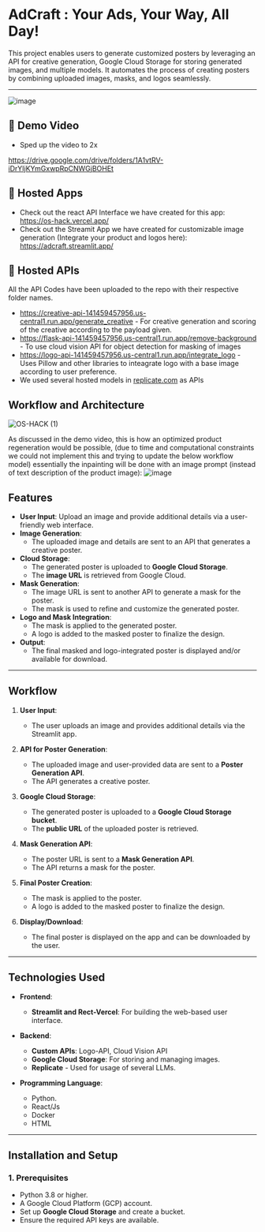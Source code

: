 # **AdCraft : Your Ads, Your Way, All Day!**

This project enables users to generate customized posters by leveraging an API for creative generation, Google Cloud Storage for storing generated images, and multiple models. It automates the process of creating posters by combining uploaded images, masks, and logos seamlessly.

---
![image](https://github.com/user-attachments/assets/fa764a1f-22b6-4646-862d-03cb9982f7ea)


## 🔗 Demo Video
- Sped up the video to 2x

https://drive.google.com/drive/folders/1A1vtRV-iDrYIjKYmGxwpRpCNWGjBOHEt
## 🔗 Hosted Apps

- Check out the react API Interface we have created for this app: https://os-hack.vercel.app/
- Check out the Streamit App we have created for customizable image generation (Integrate your product and logos here): https://adcraft.streamlit.app/

## 🔗 Hosted APIs

All the API Codes have been uploaded to the repo with their respective folder names.

- https://creative-api-141459457956.us-central1.run.app/generate_creative - For creative generation and scoring of the creative according to the payload given.
- https://flask-api-141459457956.us-central1.run.app/remove-background - To use cloud vision API for object detection for masking of images
- https://logo-api-141459457956.us-central1.run.app/integrate_logo - Uses Pillow and other libraries to inteagrate logo with a base image according to user preference.
- We used several hosted models in [replicate.com](https://replicate.com/) as APIs

## Workflow and Architecture

![OS-HACK (1)](https://github.com/user-attachments/assets/96c85cf0-c83d-4a45-a859-55d9d9752fe1)



As discussed in the demo video, this is how an optimized product regeneration would be possible, (due to time and computational constraints we could not implement this and trying to update the below workflow model) essentially the inpainting will be done with an image prompt (instead of text description of the product image):
![image](https://github.com/user-attachments/assets/3e69b48f-3427-479b-823b-e26fbcaacfc5)


## **Features**
- **User Input**: Upload an image and provide additional details via a user-friendly web interface.
- **Image Generation**: 
  - The uploaded image and details are sent to an API that generates a creative poster.
- **Cloud Storage**: 
  - The generated poster is uploaded to **Google Cloud Storage**.
  - The **image URL** is retrieved from Google Cloud.
- **Mask Generation**:
  - The image URL is sent to another API to generate a mask for the poster.
  - The mask is used to refine and customize the generated poster.
- **Logo and Mask Integration**:
  - The mask is applied to the generated poster.
  - A logo is added to the masked poster to finalize the design.
- **Output**:
  - The final masked and logo-integrated poster is displayed and/or available for download.

---

## **Workflow**

1. **User Input**:
   - The user uploads an image and provides additional details via the Streamlit app.

2. **API for Poster Generation**:
   - The uploaded image and user-provided data are sent to a **Poster Generation API**.
   - The API generates a creative poster.

3. **Google Cloud Storage**:
   - The generated poster is uploaded to a **Google Cloud Storage bucket**.
   - The **public URL** of the uploaded poster is retrieved.

4. **Mask Generation API**:
   - The poster URL is sent to a **Mask Generation API**.
   - The API returns a mask for the poster.

5. **Final Poster Creation**:
   - The mask is applied to the poster.
   - A logo is added to the masked poster to finalize the design.

6. **Display/Download**:
   - The final poster is displayed on the app and can be downloaded by the user.

---

## **Technologies Used**

- **Frontend**:
  - **Streamlit and Rect-Vercel**: For building the web-based user interface.
  
- **Backend**:
  - **Custom APIs**: Logo-API, Cloud Vision API
  - **Google Cloud Storage**: For storing and managing images.
  - **Replicate** - Used for usage of several LLMs.
  
- **Programming Language**:
  - Python.
  - React/Js
  - Docker
  - HTML

---

## **Installation and Setup**

### **1. Prerequisites**
- Python 3.8 or higher.
- A Google Cloud Platform (GCP) account.
- Set up **Google Cloud Storage** and create a bucket.
- Ensure the required API keys are available.

